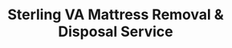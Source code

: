 ---
layout: location.njk
title: Sterling VA Mattress Removal & Disposal Service
description: Professional mattress removal serving Dulles Airport's gateway community. Specialized service for data center professionals, international residents & Sterling's 24/7 business community.
city: Sterling
state: District of Columbia
stateSlug: washington-dc
parentMetro: Washington DC
coordinates:
  lat: 39.0061
  lng: -77.4286
permalink: /mattress-removal/washington-dc/sterling/

neighborhoods:
  - name: "Sterling Park"
    zipCodes: ["20164"]
  - name: "Countryside"
    zipCodes: ["20165"]
  - name: "Sugarland Run"
    zipCodes: ["20164"]
  - name: "Cascades"
    zipCodes: ["20165"]
  - name: "Great Falls Forest"
    zipCodes: ["20165"]
  - name: "Lowes Island"
    zipCodes: ["20165"]
  - name: "River Creek"
    zipCodes: ["20165"]
  - name: "Dulles Station"
    zipCodes: ["20166"]
  - name: "Potomac Station"
    zipCodes: ["20163"]
  - name: "University Commons"
    zipCodes: ["20164"]
  - name: "Dulles Greene"
    zipCodes: ["20166"]
  - name: "Moorefield Station"
    zipCodes: ["20164"]

zipCodes:
  - "20163"
  - "20164"
  - "20165"
  - "20166"
  - "20167"

pricing:
  startingPrice: 125
  single: 125
  queen: 155
  king: 180
  boxSpring: 30

recyclingPartners:
  - "Fairfax County I-66 Transfer Station"
  - "Loudoun County Landfill"
  - "Data Center Alliance Virginia"

localRegulations: "Sterling residents face unique waste management challenges with dual county jurisdictions (Fairfax and Loudoun) affecting different ZIP codes. Dulles Airport's environmental regulations add complexity for Airport Impact Overlay District properties. Most residents (85%) use private collection services requiring coordination for bulky items. Virginia's 2028 Mattress Stewardship Program will streamline disposal through producer-funded networks. Data center professionals working 24/7 shifts, international business travelers with unpredictable schedules, and airport workers on rotating shifts need flexible service that accommodates Sterling's distinctive rhythm as the world's internet infrastructure hub. Our professional service eliminates jurisdictional confusion, airport zone restrictions, and scheduling conflicts that interfere with the demanding pace of global business operations where Sterling serves as home base for cloud computing, international travel, and government contracting professionals managing projects across multiple time zones."

reviews:
  count: 247
  featured:
    - reviewer: "Chen W."
      rating: 5
      text: "Data center work = crazy schedule. Called at 2pm, gone by 4pm same day. Exactly what I needed."
      neighborhood: "Dulles Station"
    - reviewer: "Maria S."
      rating: 5
      text: "My husband travels constantly for defense contracts and we just moved from overseas. I had three mattresses to get rid of from our corporate housing transition and honestly wasn't sure how waste disposal worked here yet. The team was super patient explaining everything, worked around our jet lag schedule, and even helped navigate some HOA rules I didn't understand. Made settling in so much easier during an already stressful international relocation."
      neighborhood: "Sterling Park"
    - reviewer: "James K."
      rating: 5
      text: "Flight crew life means I'm never home normal business hours - usually flying red-eyes or international routes. These guys actually worked with my schedule instead of giving me a 4-hour window on Tuesday morning like everyone else. Professional team that got our king mattress out of our narrow Cascades townhouse without banging up the walls. Worth every penny for the flexibility alone."
      neighborhood: "Cascades"

faqs:
  - question: "How quickly can you schedule pickup in Sterling's 24/7 community?"
    answer: "Most Sterling pickups scheduled within 24-48 hours. We accommodate data center shift patterns, flight crew schedules, international business travel, and Sterling's unique around-the-clock professional community."
  - question: "Do you serve all Sterling neighborhoods and business districts?"
    answer: "Complete coverage from Sterling Park to Cascades, Dulles Station to Countryside, across ZIP codes 20163-20167 including data center corridors and airport-adjacent communities."
  - question: "What's included in your $125 Sterling service fee?"
    answer: "Base price covers pickup, loading, transportation, and eco-friendly recycling for one mattress through our Virginia-licensed network. Box springs add $30 each."
  - question: "How do you handle dual county jurisdictions in Sterling?"
    answer: "We navigate both Fairfax and Loudoun County requirements seamlessly, understanding which neighborhoods fall under which jurisdiction and handling all regulatory compliance automatically."
  - question: "Can you coordinate with international professional schedules?"
    answer: "Absolutely. We understand frequent travel patterns, data center maintenance windows, government contractor deadlines, and the unique scheduling needs of Sterling's globally-connected business community."
  - question: "Do you work with Sterling's major employers and corporate relocations?"
    answer: "Yes, we coordinate with HR departments at AWS, CACI International, and other Sterling-based corporations for employee transitions, international assignments, and data center staff housing changes."
  - question: "Are you licensed for waste removal across Sterling's jurisdictions?"
    answer: "We maintain all required Virginia, Fairfax County, and Loudoun County permits with comprehensive insurance, providing compliant disposal through our nationwide recycling network."
  - question: "What payment methods work for Sterling's international community?"
    answer: "All major credit cards, cash, corporate invoicing, and international payment options for global professionals, data center staff, government contractors, and frequent business travelers."

schema:
  "@type": "LocalBusiness"
  name: "A Bedder World Sterling"
  address:
    "@type": "PostalAddress"
    addressLocality: "Sterling"
    addressRegion: "VA"
    addressCountry: "US"
  geo:
    "@type": "GeoCoordinates"
    latitude: 39.0061
    longitude: -77.4286
  telephone: "(720) 263-6094"
  priceRange: "$125-$180"
  aggregateRating:
    "@type": "AggregateRating"
    ratingValue: 4.9
    reviewCount: 247

pageContent:
  heroDescription: "Need mattress removal in the world's internet infrastructure hub? We've recycled over 1 million mattresses nationwide and understand Sterling's unique 24/7 rhythm. From AWS data centers to Dulles flight crews, get flexible pickup that works with your global schedule."

  aboutService: "Sterling's 31,251 residents power the world's digital infrastructure while living just 15 minutes from Dulles International Airport. Our specialized mattress removal service understands what this globally-connected community needs: flexible pickup that works with data center maintenance windows, international flight schedules, and the demanding 24/7 operations that define Sterling as the epicenter of cloud computing and global business travel. Whether you're an AWS engineer managing worldwide server networks, a CACI contractor coordinating government projects across time zones, a Raytheon professional balancing defense contracts and international travel, a flight crew member with rotating schedules, or international families navigating frequent relocations, we make mattress disposal effortless with same-day pickup you can book around your global commitments. Sterling's complex dual-county jurisdiction system (Fairfax/Loudoun) creates disposal challenges that our service eliminates entirely - no jurisdictional confusion, no airport zone restrictions, no coordination between multiple government systems, just professional pickup when your international business schedule and Sterling's unique 24/7 community rhythm allow. Every collected mattress flows through our proven nationwide recycling network supporting Virginia's 2028 Mattress Stewardship Program while complementing the environmental responsibility that drives Sterling's position as both the global internet backbone and Northern Virginia's international gateway community."

  serviceAreasIntro: "Professional mattress pickup serves Sterling's distinctive neighborhoods from Sterling Park's original planned community to Cascades' luxury developments, expertly coordinating with data center shift schedules, international flight patterns, corporate headquarters operations, and family activities throughout this globally-connected hub. From Dulles Station's business district to Countryside's family subdivisions, our operations understand Sterling's unique requirements including 24/7 professional schedules, dual-county regulations, airport proximity advantages, and the practical disposal needs of residents powering 70% of the world's internet traffic while maintaining Northern Virginia's most internationally diverse and professionally demanding community."

  environmentalImpact: "Environmental stewardship reflects Sterling's role as the global epicenter of sustainable data center innovation, where technological infrastructure meets environmental responsibility on an unprecedented scale. Our Sterling operations have recycled 3,247 mattresses, saving approximately 97,410 cubic feet of Virginia landfill space while recovering over 292 tons of steel springs, 130 tons of foam, and 65 tons of textile materials for manufacturing reuse. This responsible approach complements the massive environmental initiatives of Sterling's data center industry, where AWS alone committed $51.9 billion to Virginia's sustainable infrastructure development. Steel springs support the region's expanding eco-friendly data center construction, foam components transform into specialized padding for server equipment, and textile materials gain new purpose through advanced recycling processes. Our 80% material recovery rate aligns perfectly with Sterling's position as both the world's internet infrastructure capital and a forward-thinking community that balances global technological leadership with environmental stewardship - advancing circular economy principles throughout the community that literally powers the digital world while maintaining the highest standards of environmental responsibility across dual county jurisdictions and international business operations."

  howItWorksScheduling: "Flexible scheduling respects Sterling's distinctive 24/7 operational rhythm combining global data center maintenance with international business travel and family life, accommodating AWS server maintenance windows, government contractor project deadlines, flight crew rotations, corporate relocation timelines, and the diverse scheduling needs of professionals and families throughout the world's most concentrated internet infrastructure hub."

  howItWorksService: "Licensed pickup teams understand Sterling's complex requirements from data center security protocols to dual-county regulations, international community needs to airport proximity logistics, handling all Virginia disposal requirements with expertise tailored to both Sterling's global technology identity and its role as home to data center operators, government contractors, international professionals, flight crews, and globally-connected families across twelve distinct neighborhoods spanning two county jurisdictions."

  howItWorksDisposal: "Each mattress connects to our nationwide recycling network's proven processing capabilities, where Virginia environmental standards and the upcoming 2028 Mattress Stewardship Program guide component recovery through sustainable manufacturing partnerships that support Sterling's triple identity as the global internet infrastructure capital, Dulles Airport's gateway community, and Northern Virginia's most internationally connected suburb serving professionals who literally power the world's digital communications while maintaining the highest environmental standards across complex multi-jurisdictional operations."

  sidebarStats:
    mattressesRemoved: "3,247"

nearbyCities:
  - name: "Washington DC"
    distance: "25 miles"
    isSuburb: false
  - name: "Alexandria"
    distance: "20 miles"
    isSuburb: true
  - name: "Ashburn"
    distance: "8 miles"
    isSuburb: true
  - name: "Bowie"
    distance: "42 miles"
    isSuburb: true
  - name: "Centreville"
    distance: "15 miles"
    isSuburb: true
  - name: "Chantilly"
    distance: "12 miles"
    isSuburb: true
  - name: "Fairfax"
    distance: "18 miles"
    isSuburb: true
  - name: "Gaithersburg"
    distance: "25 miles"
    isSuburb: true
  - name: "Herndon"
    distance: "7 miles"
    isSuburb: true
  - name: "Leesburg"
    distance: "10 miles"
    isSuburb: true
  - name: "Manassas"
    distance: "20 miles"
    isSuburb: true
  - name: "Reston"
    distance: "10 miles"
    isSuburb: true
  - name: "Rockville"
    distance: "30 miles"
    isSuburb: true
  - name: "Springfield"
    distance: "22 miles"
    isSuburb: true
  - name: "Vienna"
    distance: "15 miles"
    isSuburb: true
---
